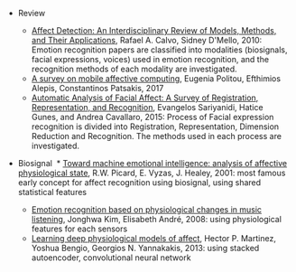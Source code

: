 * Review
  * [Affect Detection: An Interdisciplinary Review of Models, Methods, and Their Applications](http://ieeexplore.ieee.org/document/5520655/), Rafael A. Calvo, Sidney D'Mello, 2010: Emotion recognition papers are classified into modalities (biosignals, facial expressions, voices) used in emotion recognition, and the recognition methods of each modality are investigated.
  * [A survey on mobile affective computing](https://www.sciencedirect.com/science/article/pii/S1574013717300382), Eugenia Politou, Efthimios Alepis, Constantinos Patsakis, 2017
  * [Automatic Analysis of Facial Affect: A Survey of Registration, Representation, and Recognition](http://ieeexplore.ieee.org/xpls/icp.jsp?arnumber=6940284), Evangelos Sariyanidi, Hatice Gunes, and Andrea Cavallaro, 2015: Process of Facial expression recognition is divided into Registration, Representation, Dimension Reduction and Recognition. The methods used in each process are investigated.

* Biosignal
  * [Toward machine emotional intelligence: analysis of affective physiological state](http://ieeexplore.ieee.org/document/954607/), R.W. Picard, E. Vyzas, J. Healey, 2001: most famous early concept for affect recognition using biosignal, using shared statistical features
  * [Emotion recognition based on physiological changes in music listening](http://ieeexplore.ieee.org/document/4441720/), Jonghwa Kim, Elisabeth André, 2008: using physiological features for each sensors
  * [Learning deep physiological models of affect](http://ieeexplore.ieee.org/document/6496209/), Hector P. Martinez, Yoshua Bengio, Georgios N. Yannakakis, 2013: using stacked autoencoder, convolutional neural network
